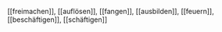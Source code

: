 [[freimachen]], [[auflösen]], [[fangen]], [[ausbilden]], [[feuern]], [[beschäftigen]], [[schäftigen]]